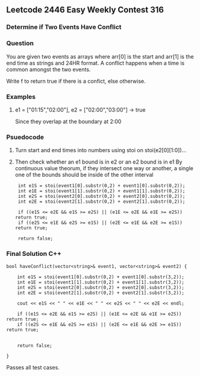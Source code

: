 ## Leetcode 2446 Easy Weekly Contest 316
### Determine if Two Events Have Conflict

### Question

You are given two events as arrays where arr[0] is the start and arr[1] is the end time as strings and 24HR format. A conflict happens when a time is common amongst the two events. 

Write f to return true if there is a confict, else otherwise.

### Examples

1. e1 = ["01:15","02:00"], e2 = ["02:00","03:00"] -> true

    Since they overlap at the boundary at 2:00



### Psuedocode
1. Turn start and end times into numbers using stoi on stoi(e2[0][1:0])...
2. Then check whether an e1 bound is in e2 or an e2 bound is in e1
   By continuous value theorum, if they intersect one way or another, a single one of the bounds should be inside of the other interval

            
        int e1S = stoi(event1[0].substr(0,2) + event1[0].substr(0,2));
        int e1E = stoi(event1[1].substr(0,2) + event1[1].substr(0,2));
        int e2S = stoi(event2[0].substr(0,2) + event2[0].substr(0,2));
        int e2E = stoi(event2[1].substr(0,2) + event2[1].substr(0,2));

        if ((e1S <= e2E && e1S >= e2S) || (e1E <= e2E && e1E >= e2S)) return true;
        if ((e2S <= e1E && e2S >= e1S) || (e2E <= e1E && e2E >= e1S)) return true;

        return false;


### Final Solution C++

    bool haveConflict(vector<string>& event1, vector<string>& event2) {
        
        int e1S = stoi(event1[0].substr(0,2) + event1[0].substr(3,2));
        int e1E = stoi(event1[1].substr(0,2) + event1[1].substr(3,2));
        int e2S = stoi(event2[0].substr(0,2) + event2[0].substr(3,2));
        int e2E = stoi(event2[1].substr(0,2) + event2[1].substr(3,2));
        
        cout << e1S << " " << e1E << " " << e2S << " " << e2E << endl;

        if ((e1S <= e2E && e1S >= e2S) || (e1E <= e2E && e1E >= e2S)) return true;
        if ((e2S <= e1E && e2S >= e1S) || (e2E <= e1E && e2E >= e1S)) return true;

        
        return false;

    }

Passes all test cases.